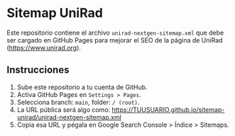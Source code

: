 # Sitemap UniRad
Este repositorio contiene el archivo `unirad-nextgen-sitemap.xml` que debe ser cargado en GitHub Pages para mejorar el SEO de la página de UniRad (https://www.unirad.org).

## Instrucciones
1. Sube este repositorio a tu cuenta de GitHub.
2. Activa GitHub Pages en `Settings > Pages`.
3. Selecciona branch: `main`, folder: `/ (root)`.
4. La URL pública será algo como:
   https://TUUSUARIO.github.io/sitemap-unirad/unirad-nextgen-sitemap.xml
5. Copia esa URL y pégala en Google Search Console > Índice > Sitemaps.
